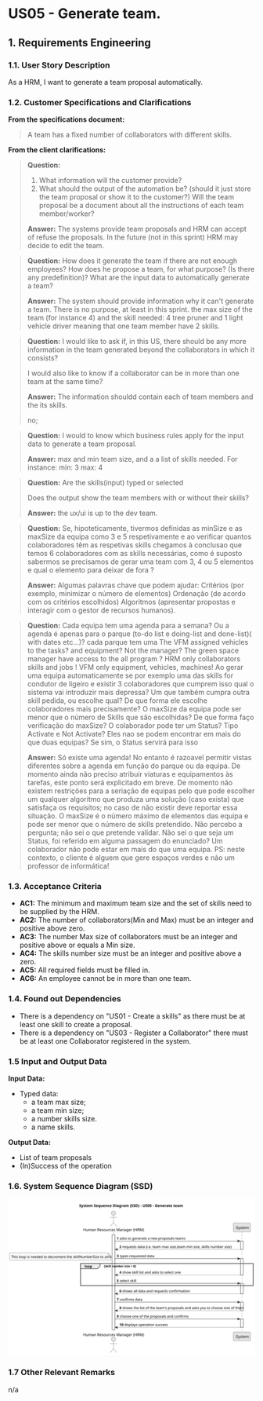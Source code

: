 # US05 - Generate team.


## 1. Requirements Engineering

### 1.1. User Story Description

As a HRM, I want to generate a team proposal automatically.

### 1.2. Customer Specifications and Clarifications 

**From the specifications document:**

> A team has a fixed number of collaborators with different skills.

**From the client clarifications:**

> **Question:**
>1. What information will the customer provide?
> 2. What should the output of the automation be? (should it just store the team proposal or show it to the customer?)
     Will the team proposal be a document about all the instructions of each team member/worker?
>
> **Answer:** The systems provide team proposals and HRM can accept of refuse the proposals. In the future (not in this
> sprint) HRM may decide to edit the team.

> **Question:**
> How does it generate the team if there are not enough employees?
> How does he propose a team, for what purpose? (Is there any predefinition)?
> What are the input data to automatically generate a team?
>
> **Answer:** The system should provide information why it can't generate a team.
> There is no purpose, at least in this sprint.
> the max size of the team (for instance 4)
> and the skill needed: 4 tree pruner and 1 light vehicle driver
> meaning that one team member have 2 skills.

> **Question:**
> I would like to ask if, in this US, there should be any more information in the team generated beyond the
> collaborators in which it consists?
>
> I would also like to know if a collaborator can be in more than one team at the same time?
>
> **Answer:**
> The information shouldd contain each of team members and the its skills.
>
> no;

> **Question:**
> I would to know which business rules apply for the input data to generate a team proposal.
>
> **Answer:**
> max and min team size, and a a list of skills needed.
> For instance:
> min: 3
> max: 4

> **Question:**
> Are the skills(input) typed or selected
>
>Does the output show the team members with or without their skills?
>
> **Answer:**
> the ux/ui is up to the dev team.

> **Question:**
> Se, hipoteticamente, tivermos definidas as minSize e as maxSize da equipa como 3 e 5 respetivamente e ao verificar
> quantos colaboradores têm as respetivas skills chegamos à conclusao que temos 6 colaboradores com as skills
> necessárias,
> como é suposto sabermos se precisamos de gerar uma team com 3, 4 ou 5 elementos e qual o elemento para deixar de
> fora ?
>
> **Answer:**
> Algumas palavras chave que podem ajudar:
> Critérios (por exemplo, minimizar o número de elementos)
> Ordenação (de acordo com os critérios escolhidos)
> Algoritmos (apresentar propostas e interagir com o gestor de recursos humanos).

> **Question:**
> Cada equipa tem uma agenda para a semana? Ou a agenda é apenas para o parque (to-do list e doing-list and done-list)(
> with dates etc...)? cada parque tem uma
> The VFM assigned vehicles to the tasks? and equipment? Not the manager?
> The green space manager have access to the all program ? HRM only collaborators skills and jobs ! VFM only equipment,
> vehicles, machines!
> Ao gerar uma equipa automaticamente se por exemplo uma das skills for condutor de ligeiro e existir 3 colaboradores
> que cumprem isso qual o sistema vai introduzir mais depressa? Um que também cumpra outra skill pedida, ou escolhe qual?
> De que forma ele escolhe colaboradores mais precisamente?
> O maxSize da equipa pode ser menor que o número de Skills que são escolhidas?
> De que forma faço verificação do maxSize?
> O colaborador pode ter um Status? Tipo Activate e Not Activate? Eles nao se podem encontrar em mais do que duas
> equipas? Se sim, o Status servirá para isso
>
> **Answer:**
> Só existe uma agenda!
> No entanto é razoavel permitir vistas diferentes sobre a agenda em função do parque ou da equipa.
> De momento ainda não preciso atribuir viaturas e equipamentos às tarefas, este ponto será explicitado em breve.
> De momento não existem restrições para a seriação de equipas pelo que pode escolher um qualquer algoritmo que produza
> uma solução (caso exista) que satisfaça os requisitos; no caso de não existir deve reportar essa situação.
> O maxSize é o número máximo de elementos das equipa e pode ser menor que o número de skills pretendido.
> Não percebo a pergunta; não sei o que pretende validar.
> Não sei o que seja um Status, foi referido em alguma passagem do enunciado?
> Um colaborador não pode estar em mais do que uma equipa.
> PS: neste contexto, o cliente é alguem que gere espaços verdes e não um professor de informática!

### 1.3. Acceptance Criteria

* **AC1:** The minimum and maximum team size and the set of skills need to be supplied by the HRM.
* **AC2:** The number of collaborators(Min and Max) must be an integer and positive above zero.
* **AC3:** The number Max size of collaborators must be an integer and positive above or equals a Min size.
* **AC4:** The skills number size must be an integer and positive above a zero.
* **AC5:** All required fields must be filled in.
* **AC6:** An employee cannot be in more than one team.


### 1.4. Found out Dependencies

* There is a dependency on "US01 - Create a skills" as there must be at least one skill to create a proposal.
* There is a dependency on "US03 - Register a Collaborator" there must be at least one Collaborator registered in the
  system.

### 1.5 Input and Output Data

**Input Data:**

* Typed data:
    * a team max size;
    * a team min size;
    * a number skills size.
    * a name skills.

**Output Data:**

* List of team proposals
* (In)Success of the operation

### 1.6. System Sequence Diagram (SSD)

![System Sequence Diagram - Alternative One](svg/us05-system-sequence-diagram.svg)


### 1.7 Other Relevant Remarks

n/a